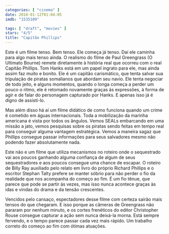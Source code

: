 ```yaml
---
categories: [ "cinema" ]
date: 2018-01-12T01:04:05
imdb: "1535109"

tags: [ "draft", "movies" ]
stars: "4/5"
title: "Capitão Phillips"
---
```

Este é um filme tenso. Bem tenso. Ele começa já tenso. Daí ele caminha para algo mais tenso ainda. O realismo do filme de Paul Greengrass (O Ultimato Bourne) remete diretamente à história real que ocorreu com o real Capitão Phillips. Tom Hanks está em um papel ingrato para ele, mas ainda assim faz muito e bonito. Ele é um capitão carismático, que tenta salvar sua tripulação de piratas somalianos que abordam seu navio. Ele tenta negociar de todo jeito, e alguns momentos, quando o longa começa a perder um pouco o ritmo, ele é retomado novamente graças às expressões, à forma de agir e de falar do personagem capturado por Hanks. E apenas isso já é digno de assisti-lo.

Mas além disso há aí um filme didático de como funciona quando um crime é cometido em águas internacionais. Toda a mobilização da marinha americana é vista por todos os ângulos. Vemos SEALs embarcando em uma missão a jato, vemos pesquisas sobre os piratas sendo feitas em tempo real para conseguir alguma vantagem estratégica. Vemos a maneira sagaz que Phillips consegue passar informações para seus salvadores mesmo não podendo fazer absolutamente nada.

Este não e um filme que utiliza mecanismos no roteiro onde o sequestrado vai aos poucos ganhando alguma confiança de algum de seus sequestradores e aos poucos consegue uma chance de escapar. O roteiro de Billy Ray auxiliado pelo relato em livro do próprio Richard Phillips e o escritor Stephan Talty prefere se manter sóbrio para não perder o fio da realidade que nos acompanha do começo ao fim. É um fio tênue, que parece que pode se partir às vezes, mas isso nunca acontece graças às idas e vindas do drama e da tensão crescentes.

Vencidos pelo cansaço, espectadores desse filme com certeza sairão mais tensos do que chegaram. E isso porque as câmeras de Greengrass não pararam por nenhum minuto, e os cortes frenéticos do editor Christopher Rouse consegue capturar a ação sem nunca deixá-la morna. Está sempre fervendo, e o tempo parece passar cada vez mais rápido. Um trabalho correto do começo ao fim com ótimas atuações.
